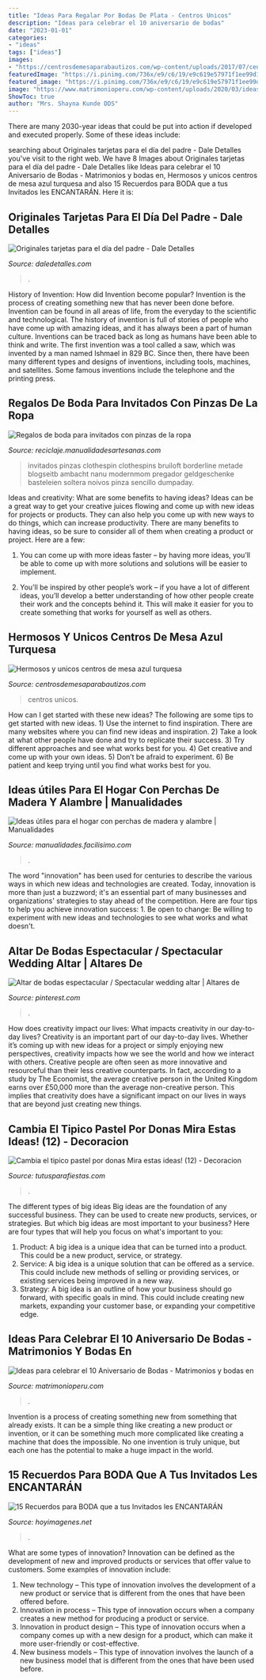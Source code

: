 ```yaml
---
title: "Ideas Para Regalar Por Bodas De Plata - Centros Unicos"
description: "Ideas para celebrar el 10 aniversario de bodas"
date: "2023-01-01"
categories:
- "ideas"
tags: ["ideas"]
images:
- "https://centrosdemesaparabautizos.com/wp-content/uploads/2017/07/centros-de-mesa-azul-turquesa-con-cajas.jpg"
featuredImage: "https://i.pinimg.com/736x/e9/c6/19/e9c619e57971f1ee99d16aa99ef00f77.jpg"
featured_image: "https://i.pinimg.com/736x/e9/c6/19/e9c619e57971f1ee99d16aa99ef00f77.jpg"
image: "https://www.matrimonioperu.com/wp-content/uploads/2020/03/ideas-celebrar-10-anos-bodas.jpg"
ShowToc: true
author: "Mrs. Shayna Kunde DDS"
---
```



There are many 2030-year ideas that could be put into action if developed and executed properly. Some of these ideas include:

	

		
searching about Originales tarjetas para el día del padre - Dale Detalles you've visit to the right web. We have 8 Images about Originales tarjetas para el día del padre - Dale Detalles like Ideas para celebrar el 10 Aniversario de Bodas - Matrimonios y bodas en, Hermosos y unicos centros de mesa azul turquesa and also 15 Recuerdos para BODA que a tus Invitados les ENCANTARÁN. Here it is:
		
    
## Originales Tarjetas Para El Día Del Padre - Dale Detalles

<img loading=lazy src="https://i2.wp.com/www.daledetalles.com/wp-content/uploads/2017/06/tarjeta-dia-del-padre18.jpg" onerror="this.onerror=null;this.src='https://tse4.mm.bing.net/th?id=OIP.5879Miz5CDCdkRezrmZkNAHaE7&amp;pid=15.1';" alt="Originales tarjetas para el día del padre - Dale Detalles">

_Source: daledetalles.com_

>. 

	

History of Invention: How did Invention become popular?
Invention is the process of creating something new that has never been done before. Invention can be found in all areas of life, from the everyday to the scientific and technological. The history of invention is full of stories of people who have come up with amazing ideas, and it has always been a part of human culture. Inventions can be traced back as long as humans have been able to think and write. The first invention was a tool called a saw, which was invented by a man named Ishmael in 829 BC. Since then, there have been many different types and designs of inventions, including tools, machines, and satellites. Some famous inventions include the telephone and the printing press.

    
## Regalos De Boda Para Invitados Con Pinzas De La Ropa

<img loading=lazy src="https://www.manualidadesartesanas.com/wp-content/uploads/2014/07/regalos-de-boda-para-invitados.jpg" onerror="this.onerror=null;this.src='https://tse2.mm.bing.net/th?id=OIP.8BL19oMhgFOdzDqpB26pgQHaIn&amp;pid=15.1';" alt="Regalos de boda para invitados con pinzas de la ropa">

_Source: reciclaje.manualidadesartesanas.com_

>invitados pinzas clothespin clothespins bruiloft borderline metade blogseitb ambacht nanu modernmom pregador geldgeschenke basteleien soltera noivos pinza sencillo dumpaday. 

	

Ideas and creativity: What are some benefits to having ideas?
Ideas can be a great way to get your creative juices flowing and come up with new ideas for projects or products. They can also help you come up with new ways to do things, which can increase productivity. There are many benefits to having ideas, so be sure to consider all of them when creating a product or project. Here are a few: 
1. You can come up with more ideas faster – by having more ideas, you’ll be able to come up with more solutions and solutions will be easier to implement.

2. You’ll be inspired by other people’s work – if you have a lot of different ideas, you’ll develop a better understanding of how other people create their work and the concepts behind it. This will make it easier for you to create something that works for yourself as well as others.

    
## Hermosos Y Unicos Centros De Mesa Azul Turquesa

<img loading=lazy src="https://centrosdemesaparabautizos.com/wp-content/uploads/2017/07/centros-de-mesa-azul-turquesa-con-cajas.jpg" onerror="this.onerror=null;this.src='https://tse2.mm.bing.net/th?id=OIP.kbF8-VttVWZN4FvK8lOUfgAAAA&amp;pid=15.1';" alt="Hermosos y unicos centros de mesa azul turquesa">

_Source: centrosdemesaparabautizos.com_

>centros unicos. 

	

How can I get started with these new ideas?
The following are some tips to get started with new ideas. 1) Use the internet to find inspiration. There are many websites where you can find new ideas and inspiration. 2) Take a look at what other people have done and try to replicate their success. 3) Try different approaches and see what works best for you. 4) Get creative and come up with your own ideas. 5) Don’t be afraid to experiment. 6) Be patient and keep trying until you find what works best for you.

    
## Ideas útiles Para El Hogar Con Perchas De Madera Y Alambre | Manualidades

<img loading=lazy src="http://azu1.facilisimo.com/ima/i/2/c/53/am_928968_6920549_499667.jpg" onerror="this.onerror=null;this.src='https://tse4.mm.bing.net/th?id=OIP.GeR03mTL_fGykktth3CP8AHaEC&amp;pid=15.1';" alt="Ideas útiles para el hogar con perchas de madera y alambre | Manualidades">

_Source: manualidades.facilisimo.com_

>. 

	

The word "innovation" has been used for centuries to describe the various ways in which new ideas and technologies are created. Today, innovation is more than just a buzzword; it's an essential part of many businesses and organizations' strategies to stay ahead of the competition. Here are four tips to help you achieve innovation success: 1. Be open to change: Be willing to experiment with new ideas and technologies to see what works and what doesn't.

    
## Altar De Bodas Espectacular / Spectacular Wedding Altar | Altares De

<img loading=lazy src="https://i.pinimg.com/736x/e9/c6/19/e9c619e57971f1ee99d16aa99ef00f77.jpg" onerror="this.onerror=null;this.src='https://tse1.mm.bing.net/th?id=OIP.jj_HsJvLo0aCw1MA_d5IuwHaLH&amp;pid=15.1';" alt="Altar de bodas espectacular / Spectacular wedding altar | Altares de">

_Source: pinterest.com_

>. 

	

How does creativity impact our lives: What impacts creativity in our day-to-day lives?
Creativity is an important part of our day-to-day lives. Whether it’s coming up with new ideas for a project or simply enjoying new perspectives, creativity impacts how we see the world and how we interact with others. Creative people are often seen as more innovative and resourceful than their less creative counterparts. In fact, according to a study by The Economist, the average creative person in the United Kingdom earns over £50,000 more than the average non-creative person. This implies that creativity does have a significant impact on our lives in ways that are beyond just creating new things.

    
## Cambia El Tipico Pastel Por Donas Mira Estas Ideas! (12) - Decoracion

<img loading=lazy src="https://tutusparafiestas.com/wp-content/uploads/2017/01/Cambia-el-tipico-pastel-por-donas-Mira-estas-ideas-12.jpg" onerror="this.onerror=null;this.src='https://tse3.mm.bing.net/th?id=OIP.pwx-ySLvIL7LbwtH6aO7AgHaLH&amp;pid=15.1';" alt="Cambia el tipico pastel por donas Mira estas ideas! (12) - Decoracion">

_Source: tutusparafiestas.com_

>. 

	

The different types of big ideas
Big ideas are the foundation of any successful business. They can be used to create new products, services, or strategies. But which big ideas are most important to your business? Here are four types that will help you focus on what's important to you: 
1. Product: A big idea is a unique idea that can be turned into a product. This could be a new product, service, or strategy. 
2. Service: A big idea is a unique solution that can be offered as a service. This could include new methods of selling or providing services, or existing services being improved in a new way. 
3. Strategy: A big idea is an outline of how your business should go forward, with specific goals in mind. This could include creating new markets, expanding your customer base, or expanding your competitive edge.

    
## Ideas Para Celebrar El 10 Aniversario De Bodas - Matrimonios Y Bodas En

<img loading=lazy src="https://www.matrimonioperu.com/wp-content/uploads/2020/03/ideas-celebrar-10-anos-bodas.jpg" onerror="this.onerror=null;this.src='https://tse1.mm.bing.net/th?id=OIP.A1FSFRpV1_Oc-pbFwj1M7gHaFF&amp;pid=15.1';" alt="Ideas para celebrar el 10 Aniversario de Bodas - Matrimonios y bodas en">

_Source: matrimonioperu.com_

>. 

	

Invention is a process of creating something new from something that already exists. It can be a simple thing like creating a new product or invention, or it can be something much more complicated like creating a machine that does the impossible. No one invention is truly unique, but each one has the potential to make a huge impact in the world.

    
## 15 Recuerdos Para BODA Que A Tus Invitados Les ENCANTARÁN

<img loading=lazy src="https://hoyimagenes.net/wp-content/uploads/2018/04/RegaloBoda.jpg" onerror="this.onerror=null;this.src='https://tse3.mm.bing.net/th?id=OIP.LaXBvv1V5NicYiTrDMcUAwHaKR&amp;pid=15.1';" alt="15 Recuerdos para BODA que a tus Invitados les ENCANTARÁN">

_Source: hoyimagenes.net_

>. 

	

What are some types of innovation?
Innovation can be defined as the development of new and improved products or services that offer value to customers. Some examples of innovation include: 
1. New technology – This type of innovation involves the development of a new product or service that is different from the ones that have been offered before.
2. Innovation in process – This type of innovation occurs when a company creates a new method for producing a product or service.
3. Innovation in product design – This type of innovation occurs when a company comes up with a new design for a product, which can make it more user-friendly or cost-effective.
4. New business models – This type of innovation involves the launch of a new business model that is different from the ones that have been used before.

